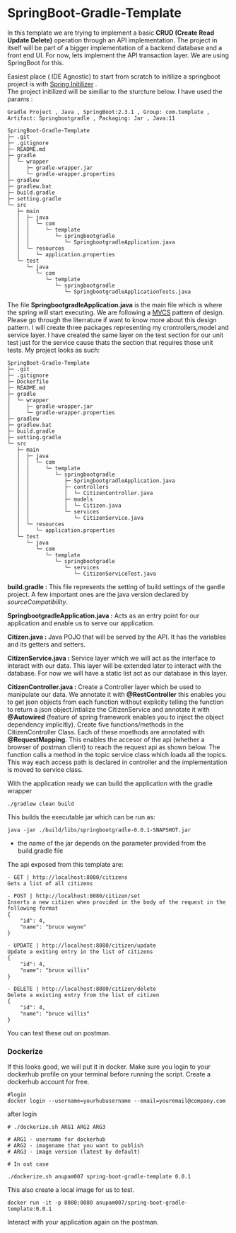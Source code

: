 # SpringBoot-Gradle-Template

In this template we are trying to implement a basic **CRUD (Create Read Update Delete)** operation through an API implementation.
The project in itself will be part of a bigger implementation of a backend database and a front end UI. For now, lets implement the API transaction layer. We are using SpringBoot for this. 

Easiest place ( IDE Agnostic) to start from scratch to initilize a springboot project is with [Spring Initilizer](https://start.spring.io/) .      
The project initilized will be similiar to the sturcture below. I have used the params :
```
Gradle Project , Java , SpringBoot:2.3.1 , Group: com.template , Artifact: Springbootgradle , Packaging: Jar , Java:11
```

```
SpringBoot-Gradle-Template
├─ .git
├─ .gitignore
├─ README.md
├─ gradle
│  └─ wrapper
│     ├─ gradle-wrapper.jar
│     └─ gradle-wrapper.properties
├─ gradlew 
├─ gradlew.bat
├─ build.gradle
├─ setting.gradle
└─ src
   ├─ main
   │  ├─ java
   │  │  └─ com
   │  │     └─ template
   │  │        └─ springbootgradle
   │  │           └─ SpringbootgradleApplication.java
   │  └─ resources
   │     └─ application.properties
   └─ test
      └─ java
         └─ com
            └─ template
               └─ springbootgradle
                  └─ SpringbootgradleApplicationTests.java
```
The file **SpringbootgradleApplication.java** is the main file which is where the spring will start executing. We are following a [MVCS](https://mvcs.io/) pattern of design. Please go through the literrature if want to know more about this design pattern. 
I will create three packages representing my crontrollers,model and service layer. I have created the same layer on the test section for our unit test just for the service cause thats the section that requires those unit tests.
My project looks as such:



```
SpringBoot-Gradle-Template
├─ .git
├─ .gitignore
├─ Dockerfile
├─ README.md
├─ gradle
│  └─ wrapper
│     ├─ gradle-wrapper.jar
│     └─ gradle-wrapper.properties
├─ gradlew
├─ gradlew.bat
├─ build.gradle
├─ setting.gradle
└─ src
   ├─ main
   │  ├─ java
   │  │  └─ com
   │  │     └─ template
   │  │        └─ springbootgradle
   │  │           ├─ SpringbootgradleApplication.java
   │  │           ├─ controllers
   │  │           │  └─ CitizenController.java
   │  │           ├─ models
   │  │           │  └─ Citizen.java
   │  │           └─ services
   │  │              └─ CitizenService.java
   │  └─ resources
   │     └─ application.properties
   └─ test
      └─ java
         └─ com
            └─ template
               └─ springbootgradle
                  └─ services
                     └─ CitizenServiceTest.java
```
**build.gradle :** This file represents the setting of build settings of the gardle project. A few important ones are the java version declared by <em>sourceCompatibility</em>. 

**SpringbootgradleApplication.java :** Acts as an entry point for our application and enable us to serve our application.

**Citizen.java :** Java POJO that will be served by the API. It has the variables and its getters and setters.

**CitizenService.java :** Service layer which we will act as the interface to interact with our data. This layer will be extended later to interact with the database. For now we will have a static list act as our database in this layer.

**CitizenController.java :** Create a Controller layer which be used to manipulate our data. We annotate it with **@RestController** this enables you to get json objects from each function without explicity telling the function to return a json object.Intialize the CitizenService and annotate it with **@Autowired** (feature of spring framework enables you to inject the object dependency implicitly). Create five functions/methods in the CitizenController Class. Each of these moethods are annotated with **@RequestMapping.**  This enables the accesor of the api (whether a browser of postman client) to reach the request api as shown below. The function calls a method in the topic service class which loads all the topics. This way each access path is declared in controller and the implementation is moved to service class.

With the application ready we can build the application with the gradle wrapper
```
./gradlew clean build
```
This builds the executable jar which can be run as:
```
java -jar ./build/libs/springbootgradle-0.0.1-SNAPSHOT.jar
```
* the name of the jar depends on the parameter provided from the build.gradle file

The api exposed from this template are:
```
- GET | http://localhost:8080/citizens 
Gets a list of all citizens

- POST | http://localhost:8080/citizen/set
Inserts a new citizen when provided in the body of the request in the following format
{
	"id": 4,
	"name": "bruce wayne"
}

- UPDATE | http://localhost:8080/citizen/update
Update a exiting entry in the list of citizens
{
	"id": 4,
	"name": "bruce willis"
}

- DELETE | http://localhost:8080/citizen/delete
Delete a existing entry from the list of citizen
{
	"id": 4,
	"name": "bruce willis"
}
```
You can test these out on postman.

### Dockerize 

If this looks good, we will put it in docker. Make sure you login to your dockerhub profile on your terminal before running the script. Create a  dockerhub account for free.
```
#login
docker login --username=yourhubusername --email=youremail@company.com
```
after login
```
# ./dockerize.sh ARG1 ARG2 ARG3

# ARG1 - username for dockerhub
# ARG2 - imagename that you want to publish
# ARG3 - image version (latest by default)

# In out case

./dockerize.sh anupam007 spring-boot-gradle-template 0.0.1
```
This also create a local image for us to test.
```
docker run -it -p 8080:8080 anupam007/spring-boot-gradle-template:0.0.1
```
Interact with your application again on the postman.











